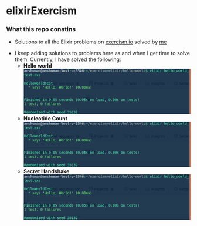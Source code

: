 # elixirExercism

### What this repo conatins
- Solutions to all the Elixir problems on [exercism.io](http://exercism.io/languages/elixir/about) solved by [me](https://github.com/anshuman23)

* I keep adding solutions to problems here as and when I get time to solve them. Currently, I have solved the following:
  * __Hello world__
   ![alt text](imgs/hw.png)
  * __Nucleotide Count__
  ![alt text](imgs/hw.png)
  * __Secret Handshake__
  ![alt text](imgs/hw.png)
